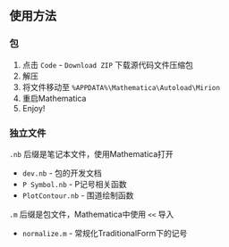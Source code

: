 ## 使用方法

### 包

1. 点击 `Code` - `Download ZIP` 下载源代码文件压缩包
2. 解压
3. 将文件移动至 `%APPDATA%\Mathematica\Autoload\Mirion`
4. 重启Mathematica
5. Enjoy!

### 独立文件

`.nb` 后缀是笔记本文件，使用Mathematica打开

- `dev.nb` - 包的开发文档
- `P Symbol.nb` - P记号相关函数
- `PlotContour.nb` - 围道绘制函数

`.m` 后缀是包文件，Mathematica中使用 `<<` 导入

- `normalize.m` - 常规化TraditionalForm下的记号
